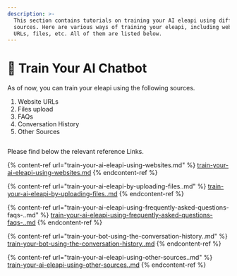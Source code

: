 ```yaml
---
description: >-
  This section contains tutorials on training your AI eleapi using different
  sources. Here are various ways of training your eleapi, including website
  URLs, files, etc. All of them are listed below.
---
```


# 📖 Train Your AI Chatbot

As of now, you can train your eleapi using the following sources.

1. Website URLs
2. Files upload
3. FAQs
4. Conversation History
5. Other Sources

<figure><img src="../../../../.gitbook/assets/1 – 44.png" alt=""><figcaption></figcaption></figure>

Please find below the relevant reference Links.

{% content-ref url="train-your-ai-eleapi-using-websites.md" %}
[train-your-ai-eleapi-using-websites.md](train-your-ai-eleapi-using-websites.md)
{% endcontent-ref %}

{% content-ref url="train-your-ai-eleapi-by-uploading-files..md" %}
[train-your-ai-eleapi-by-uploading-files..md](train-your-ai-eleapi-by-uploading-files..md)
{% endcontent-ref %}

{% content-ref url="train-your-ai-eleapi-using-frequently-asked-questions-faqs-..md" %}
[train-your-ai-eleapi-using-frequently-asked-questions-faqs-..md](train-your-ai-eleapi-using-frequently-asked-questions-faqs-..md)
{% endcontent-ref %}

{% content-ref url="train-your-bot-using-the-conversation-history..md" %}
[train-your-bot-using-the-conversation-history..md](train-your-bot-using-the-conversation-history..md)
{% endcontent-ref %}

{% content-ref url="train-your-ai-eleapi-using-other-sources..md" %}
[train-your-ai-eleapi-using-other-sources..md](train-your-ai-eleapi-using-other-sources..md)
{% endcontent-ref %}
